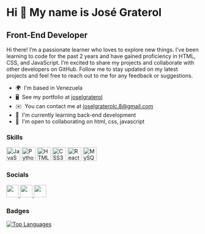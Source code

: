 Hi 👋 My name is José Graterol
==============================

Front-End Developer
-------------------

Hi there! I’m a passionate learner who loves to explore new things. I’ve been learning to code for the past 2 years and have gained proficiency in HTML, CSS, and JavaScript. I’m excited to share my projects and collaborate with other developers on GitHub. Follow me to stay updated on my latest projects and feel free to reach out to me for any feedback or suggestions.

* 🌍  I'm based in Venezuela
* 🖥️  See my portfolio at [joselgraterol](http://joselgraterol.github.io/portfolio/)
* ✉️  You can contact me at [joselgraterolc.8@gmail.com](mailto:joselgraterolc.8@gmail.com)
* 🧠  I'm currently learning back-end development
* 🤝  I'm open to collaborating on html, css, javascript

### Skills


<p align="left">
<a href="https://developer.mozilla.org/en-US/docs/Web/JavaScript" target="_blank" rel="noreferrer"><img src="https://raw.githubusercontent.com/danielcranney/readme-generator/main/public/icons/skills/javascript-colored.svg" width="36" height="36" alt="JavaScript" /></a>
<a href="https://www.python.org/" target="_blank" rel="noreferrer"><img src="https://raw.githubusercontent.com/danielcranney/readme-generator/main/public/icons/skills/python-colored.svg" width="36" height="36" alt="Python" /></a>
<a href="https://developer.mozilla.org/en-US/docs/Glossary/HTML5" target="_blank" rel="noreferrer"><img src="https://raw.githubusercontent.com/danielcranney/readme-generator/main/public/icons/skills/html5-colored.svg" width="36" height="36" alt="HTML5" /></a>
<a href="https://www.w3.org/TR/CSS/#css" target="_blank" rel="noreferrer"><img src="https://raw.githubusercontent.com/danielcranney/readme-generator/main/public/icons/skills/css3-colored.svg" width="36" height="36" alt="CSS3" /></a>
<a href="https://reactjs.org/" target="_blank" rel="noreferrer"><img src="https://raw.githubusercontent.com/danielcranney/readme-generator/main/public/icons/skills/react-colored.svg" width="36" height="36" alt="React" /></a>
<a href="https://www.mysql.com/" target="_blank" rel="noreferrer"><img src="https://raw.githubusercontent.com/danielcranney/readme-generator/main/public/icons/skills/mysql-colored.svg" width="36" height="36" alt="MySQL" /></a>
</p>




### Socials

<p align="left">
<a href="https://www.github.com/joselgraterol" target="_blank" rel="noreferrer">
<picture>
<source media="(prefers-color-scheme: dark)" srcset="https://raw.githubusercontent.com/danielcranney/readme-generator/main/public/icons/socials/github-dark.svg" />
<img src="https://raw.githubusercontent.com/danielcranney/readme-generator/main/public/icons/socials/github.svg" width="32" height="32" />
</picture>
</a>

<a href="https://www.linkedin.com/in/jos%C3%A9-graterol-43ab8711b?utm_source=share&utm_campaign=share_via&utm_content=profile&utm_medium=android_app" target="_blank" rel="noreferrer">
<picture>
<source media="(prefers-color-scheme: dark)" srcset="https://raw.githubusercontent.com/danielcranney/readme-generator/main/public/icons/socials/linkedin-dark.svg" />
<img src="https://raw.githubusercontent.com/danielcranney/readme-generator/main/public/icons/socials/linkedin.svg" width="32" height="32" />
</picture>
</a>

<a href="https://www.youtube.com/@joselgraterol" target="_blank" rel="noreferrer">
<picture>
<source media="(prefers-color-scheme: dark)" srcset="https://raw.githubusercontent.com/danielcranney/readme-generator/main/public/icons/socials/youtube-dark.svg" />
<img src="https://raw.githubusercontent.com/danielcranney/readme-generator/main/public/icons/socials/youtube.svg" width="32" height="32" />
</picture>
</a>
</p>


### Badges

<a href="https://github.com/joselgraterol" align="left"><img src="https://github-readme-stats.vercel.app/api/top-langs/?username=joselgraterol&langs_count=10&title_color=facc15&text_color=ffffff&icon_color=22c55e&bg_color=1c1917&hide_border=true&locale=en&custom_title=Top%20%Languages" alt="Top Languages" /></a>
